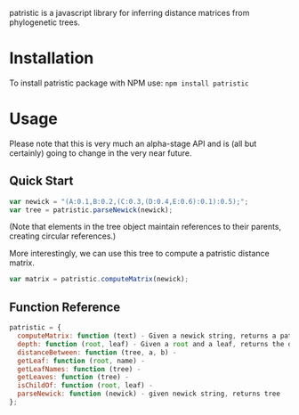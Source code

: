 patristic is a javascript library for inferring distance matrices from
phylogenetic trees.

# Installation

To install patristic package with NPM use: `npm install patristic`

# Usage

Please note that this is very much an alpha-stage API and is (all but certainly)
going to change in the very near future.

## Quick Start

```javascript
var newick = "(A:0.1,B:0.2,(C:0.3,(D:0.4,E:0.6):0.1):0.5);";
var tree = patristic.parseNewick(newick);
```

(Note that elements in the tree object maintain references to their parents,
creating circular references.)

More interestingly, we can use this tree to compute a patristic distance matrix.

```javascript
var matrix = patristic.computeMatrix(newick);
```

## Function Reference

```javascript
patristic = {
  computeMatrix: function (text) - Given a newick string, returns a patristic distance matrix.
  depth: function (root, leaf) - Given a root and a leaf, returns the depth of the leafs relative to the root.
  distanceBetween: function (tree, a, b) -
  getLeaf: function (root, name) -
  getLeafNames: function (tree) -
  getLeaves: function (tree) -
  isChildOf: function (root, leaf) -
  parseNewick: function (newick) - given newick string, returns tree
};
```
